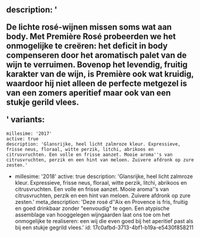 description: '<p>De lichte rosé-wijnen missen soms wat aan body. Met Première Rosé probeerden we het onmogelijke te creëren: het deficit in body compenseren door het aromatisch palet van de wijn te verruimen. Bovenop het levendig, fruitig karakter van de wijn, is Première ook wat kruidig, waardoor hij niet alleen de perfecte metgezel is van een zomers aperitief maar ook van een stukje gerild vlees.</p>'
variants:
  -
    millesime: '2017'
    active: true
    description: 'Glansrijke, heel licht zalmroze kleur. Expressieve, frisse neus, floraal, witte perzik, litchi, abrikoos en citrusvruchten. Een volle en frisse aanzet. Mooie aroma''s van citrusvruchten, perzik en een hint van meloen. Zuivere afdronk op zure zesten.'
  -
    millesime: '2018'
    active: true
    description: 'Glansrijke, heel licht zalmroze kleur. Expressieve, frisse neus, floraal, witte perzik, litchi, abrikoos en citrusvruchten. Een volle en frisse aanzet. Mooie aroma''s van citrusvruchten, perzik en een hint van meloen. Zuivere afdronk op zure zesten.'
meta_description: 'Deze rosé d''Aix en Provence is fris, fruitig en goed drinkbaar zonder "eenvoudig" te ogen. Een atypische assemblage van hooggelegen wijngaarden laat ons toe om het onmogelijke te realiseren: een wij die even goed bij het aperitief past als bij een stukje gegrild vlees.'
id: 17c0afbd-3713-4bf1-b19a-e5430f858211
